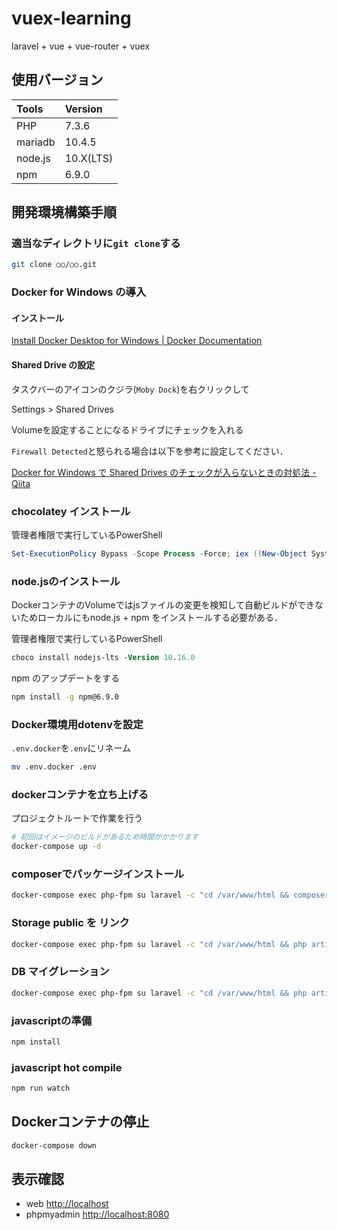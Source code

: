 # vuex-learning

laravel + vue + vue-router + vuex 

## 使用バージョン

|Tools|Version|
|:---|:---|
|PHP|7.3.6|
|mariadb|10.4.5| 
|node.js|10.X(LTS)|
|npm|6.9.0|


## 開発環境構築手順

### 適当なディレクトリに`git clone`する

```sh
git clone ○○/○○.git
```

### Docker for Windows の導入

#### インストール

[Install Docker Desktop for Windows | Docker Documentation](https://docs.docker.com/docker-for-windows/install/)

#### Shared Drive の設定

タスクバーのアイコンのクジラ(`Moby Dock`)を右クリックして

Settings > Shared Drives

Volumeを設定することになるドライブにチェックを入れる

`Firewall Detected`と怒られる場合は以下を参考に設定してください．

[Docker for Windows で Shared Drives のチェックが入らないときの対処法 - Qiita](https://qiita.com/Targityen/items/2c4840fc900d8f9ce11f)

### chocolatey インストール
管理者権限で実行しているPowerShell
```powershell
Set-ExecutionPolicy Bypass -Scope Process -Force; iex ((New-Object System.Net.WebClient).DownloadString('https://chocolatey.org/install.ps1'))
```

### node.jsのインストール

DockerコンテナのVolumeではjsファイルの変更を検知して自動ビルドができないためローカルにもnode.js + npm をインストールする必要がある．

管理者権限で実行しているPowerShell
```ps
choco install nodejs-lts -Version 10.16.0
```

npm のアップデートをする
```sh
npm install -g npm@6.9.0
```

### Docker環境用dotenvを設定

`.env.docker`を`.env`にリネーム
```sh
mv .env.docker .env
```

### dockerコンテナを立ち上げる

プロジェクトルートで作業を行う
```sh
# 初回はイメージのビルドがあるため時間がかかります
docker-compose up -d
```

### composerでパッケージインストール

```sh
docker-compose exec php-fpm su laravel -c "cd /var/www/html && composer install"
```

### Storage public を リンク
```sh
docker-compose exec php-fpm su laravel -c "cd /var/www/html && php artisan storage:link"
```

### DB マイグレーション
```sh
docker-compose exec php-fpm su laravel -c "cd /var/www/html && php artisan migrate"
```

### javascriptの準備

```sh
npm install
```

### javascript hot compile

```sh
npm run watch
```

## Dockerコンテナの停止

```sh
docker-compose down
```

## 表示確認
- web [http://localhost](http://localhost)
- phpmyadmin [http://localhost:8080](http://localhost:8080)